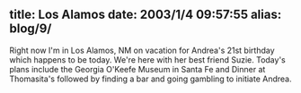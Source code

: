 title: Los Alamos
date: 2003/1/4 09:57:55
alias: blog/9/
---
Right now I'm in Los Alamos, NM on vacation for Andrea's 21st birthday which happens to be today. We're here with her best friend Suzie. Today's plans include the Georgia O'Keefe Museum in Santa Fe and Dinner at Thomasita's followed by finding a bar and going gambling to initiate Andrea.